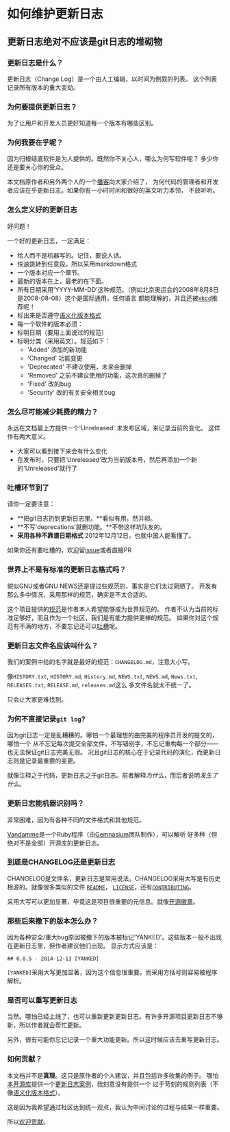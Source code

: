 # 如何维护更新日志

## 更新日志绝对不应该是git日志的堆砌物

### 更新日志是什么？
更新日志（Change Log）是一个由人工编辑，以时间为倒叙的列表。
这个列表记录所有版本的重大变动。

### 为何要提供更新日志？
为了让用户和开发人员更好知道每一个版本有哪些区别。

### 为何我要在乎呢？
因为归根结底软件是为人提供的。既然你不关心人，哪么为何写软件呢？
多少你还是要关心你的受众。

本文档原作者和另外两个人的一个[播客][thechangelog]向大家介绍了，
为何代码的管理者和开发者应该在乎更新日志。如果你有一小时时间和很好的英文听力本领，
不放听听。

### 怎么定义好的更新日志
好问题！

一个好的更新日志，一定满足：

- 给人而不是机器写的。记住，要说人话。
- 快速跳转到任意段。所以采用markdown格式
- 一个版本对应一个章节。
- 最新的版本在上，最老的在下面。
- 所有日期采用'YYYY-MM-DD'这种规范。（例如北京奥运会的2008年8月8日是2008-08-08）这个是国际通用，任何语言
都能理解的，并且还被[xkcd](http://xkcd.com/1179/)推荐呢！
- 标出来是否遵守[语义化版本格式][semver]
- 每一个软件的版本必须：
- 标明日期（要用上面说过的规范）
- 标明分类（采用英文）。规范如下：
  - 'Added' 添加的新功能
  - 'Changed' 功能变更
  - 'Deprecated' 不建议使用，未来会删掉
  - 'Removed' 之前不建议使用的功能，这次真的删掉了
  - 'Fixed' 改的bug
  - 'Security' 改的有关安全相关bug


### 怎么尽可能减少耗费的精力？
永远在文档最上方提供一个'Unreleased' 未发布区域，来记录当前的变化。
这佯作有两大意义。

- 大家可以看到接下来会有什么变化
- 在发布时，只要把'Unreleased'改为当前版本号，然后再添加一个新的'Unreleased'就行了


### 吐槽环节到了
请你一定要注意：

- **把git日志扔到更新日志里。**看似有用，然并卵。
- **不写'deprecations'就删功能。**不带这样坑队友的。
- **采用各种不靠谱日期格式** 2012年12月12日，也就中国人能看懂了。

如果你还有要吐槽的，欢迎留[issue][issues]或者直接PR


### 世界上不是有标准的更新日志格式吗？
貌似GNU或者GNU NEWS还是提过些规范的，事实是它们太过简陋了。
开发有那么多中情况，采用那样的规范，确实是不太合适的。

这个项目提供的[规范][CHANGELOG]是作者本人希望能够成为世界规范的。
作者不认为当前的标准足够好，而且作为一个社区，我们是有能力提供更棒的规范。
如果你对这个规范有不满的地方，不要忘记还可以[吐槽][issues]呢。

### 更新日志文件名应该叫什么？

我们的案例中给的名字就是最好的规范：`CHANGELOG.md`，注意大小写。

像`HISTORY.txt`, `HISTORY.md`, `History.md`, `NEWS.txt`,
`NEWS.md`, `News.txt`, `RELEASES.txt`, `RELEASE.md`, `releases.md`这么
多文件名就太不统一了。

只会让大家更难找到。

### 为何不直接记录`git log`?

因为git日志一定是乱糟糟的。哪怕一个最理想的由完美的程序员开发的提交的，哪怕一个
从不忘记每次提交全部文件，不写错别字，不忘记重构每一个部分——也无法保证git日志完美无瑕。
况且git日志的核心在于记录代码的演化，而更新日志则是记录最重要的变更。

就像注释之于代码，更新日志之于git日志。前者解释*为什么*，而后者说明*发生了什么*。


### 更新日志能机器识别吗？
非常困难，因为有各种不同的文件格式和其他规范。

[Vandamme][vandamme]是一个Ruby程序（由[Gemnasium][gemnasium]团队制作），可以解析
好多种（但绝对不是全部）开源库的更新日志。

### 到底是CHANGELOG还是更新日志

CHANGELOG是文件名，更新日志是常用说法。CHANGELOG采用大写是有历史根源的。就像很多类似的文件
[`README`][README]， [`LICENSE`][LICENSE]，还有[`CONTRIBUTING`][CONTRIBUTING]。

采用大写可以更加显著，毕竟这是项目很重要的元信息。就像[开源徽章][shields]。

### 那些后来撤下的版本怎么办？
因为各种安全/重大bug原因被撤下的版本被标记'YANKED'。这些版本一般不出现在更新日志里，但作者建议他们出现。
显示方式应该是：

`## 0.0.5 - 2014-12-13 [YANKED]`

`[YANKED]`采用大写更加显著，因为这个信息很重要。而采用方括号则容易被程序解析。

### 是否可以重写更新日志
当然。哪怕已经上线了，也可以重新更新更新日志。有许多开源项目更新日志不够新，所以作者就会帮忙更新。

另外，很有可能你忘记记录一个重大功能更新。所以这时候应该去重写更新日志。

### 如何贡献？
本文档并不是**真理**。这只是原作者的个人建议，并且包括许多收集的例子。
哪怕[本开源库][gh]提供一个[更新日志案例][CHANGELOG]，我刻意没有提供一个
过于苛刻的规则列表（不像[语义化版本格式][semver]）。

这是因为我希望通过社区达到统一观点，我认为中间讨论的过程与结果一样重要。

所以[欢迎贡献][gh]。


[CHANGELOG]: https://github.com/olivierlacan/keep-a-changelog/blob/master/CHANGELOG.md
[CONTRIBUTING]: https://github.com/olivierlacan/keep-a-changelog/blob/master/CONTRIBUTING.md
[LICENSE]: https://github.com/olivierlacan/keep-a-changelog/blob/master/LICENSE
[README]: https://github.com/olivierlacan/keep-a-changelog/blob/master/README.md
[gemnasium]: https://gemnasium.com/
[gh]: https://github.com/olivierlacan/keep-a-changelog
[issues]: https://github.com/olivierlacan/keep-a-changelog/issues
[semver]: http://semver.org/lang/zh-CN/
[shields]: http://shields.io/
[thechangelog]: http://5by5.tv/changelog/127
[vandamme]: https://github.com/tech-angels/vandamme/